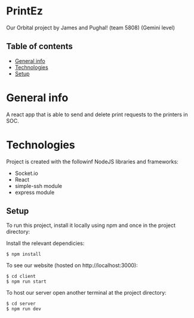 # PrintEz

Our Orbital project by James and Pughal!
(team 5808) (Gemini level)

## Table of contents
* [General info](#general-info)
* [Technologies](#technologies)
* [Setup](#setup)

# General info
A react app that is able to send and delete print requests to the printers in SOC.

# Technologies
Project is created with the followinf NodeJS libraries and frameworks:
* Socket.io
* React
* simple-ssh module
* express module

## Setup
To run this project, install it locally using npm and once in the project directory:

Install the relevant dependicies:
```
$ npm install
```

To see our website (hosted on http://localhost:3000):
```
$ cd client
$ npm run start
```

To host our server open another terminal at the project directory:
```
$ cd server
$ npm run dev
```
